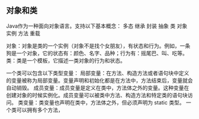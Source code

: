 ## 对象和类
Java作为一种面向对象语言。支持以下基本概念：
多态
继承
封装
抽象
类
对象
实例
方法
重载

对象：对象是类的一个实例（对象不是找个女朋友），有状态和行为。例如，一条狗是一个对象，它的状态有：颜色、名字、品种；行为有：摇尾巴、叫、吃等。
类：类是一个模板，它描述一类对象的行为和状态。


一个类可以包含以下类型变量：
局部变量：在方法、构造方法或者语句块中定义的变量被称为局部变量。变量声明和初始化都是在方法中，方法结束后，变量就会自动销毁。
成员变量：成员变量是定义在类中，方法体之外的变量。这种变量在创建对象的时候实例化。成员变量可以被类中方法、构造方法和特定类的语句块访问。
类变量：类变量也声明在类中，方法体之外，但必须声明为 static 类型。
一个类可以拥有多个方法，